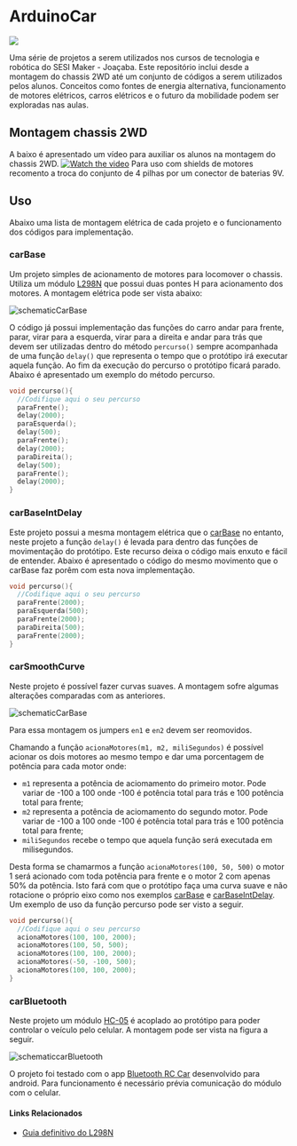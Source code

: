 # ArduinoCar
<div style="display: inline_block">
  <img src="https://img.shields.io/badge/Arduino-Uno-blue">
</div>

Uma série de projetos a serem utilizados nos cursos de tecnologia e robótica do SESI Maker - Joaçaba.
Este repositório inclui desde a montagem do chassis 2WD até um conjunto de códigos a serem utilizados pelos alunos.
Conceitos como fontes de energia alternativa, funcionamento de motores elétricos, carros elétricos e o futuro da mobilidade podem ser exploradas nas aulas.

## Montagem chassis 2WD
A baixo é apresentado um vídeo para auxiliar os alunos na montagem do chassis 2WD.
[![Watch the video](https://img.youtube.com/vi/o29VYftnl4Y/maxresdefault.jpg)](https://www.youtube.com/watch?v=o29VYftnl4Y)
Para uso com shields de motores recomento a troca do conjunto de 4 pilhas por um conector de baterias 9V.

## Uso
Abaixo uma lista de montagem elétrica de cada projeto e o funcionamento dos códigos para implementação.

### carBase <a id="carBase" />
Um projeto simples de acionamento de motores para locomover o chassis. Utiliza um módulo [L298N](http://www.handsontec.com/dataspecs/L298N%20Motor%20Driver.pdf) que possui duas pontes H para acionamento dos motores. A montagem elétrica pode ser vista abaixo:

![schematicCarBase](carBase/carBase.svg)

O código já possui implementação das funções do carro andar para frente, parar, virar para a esquerda, virar para a direita e andar para trás que devem ser utilizadas dentro do método ```percurso()``` sempre acompanhada de uma função ```delay()``` que representa o tempo que o protótipo irá executar aquela função. Ao fim da execução do percurso o protótipo ficará parado.
Abaixo é apresentado um exemplo do método percurso.

``` C++
void percurso(){
  //Codifique aqui o seu percurso
  paraFrente();
  delay(2000);
  paraEsquerda();
  delay(500);
  paraFrente();
  delay(2000);
  paraDireita();
  delay(500);
  paraFrente();
  delay(2000);
}
```

### carBaseIntDelay <a id="carBaseIntDelay" />
Este projeto possui a mesma montagem elétrica que o [carBase](#carBase) no entanto, neste projeto a função ```delay()``` é levada para dentro das funções de movimentação do protótipo. Este recurso deixa o código mais enxuto e fácil de entender.
Abaixo é apresentado o código do mesmo movimento que o carBase faz porêm com esta nova implementação.

``` C++
void percurso(){
  //Codifique aqui o seu percurso
  paraFrente(2000);
  paraEsquerda(500);
  paraFrente(2000);
  paraDireita(500);
  paraFrente(2000);
}
```

### carSmoothCurve <a id="carSmoothCurve" />

Neste projeto é possível fazer curvas suaves. A montagem sofre algumas alterações comparadas com as anteriores.

![schematicCarBase](carSmoothCurve/carSmoothCurve.svg)

Para essa montagem os jumpers ```en1``` e ```en2``` devem ser reomovidos.

Chamando a função ```acionaMotores(m1, m2, miliSegundos)``` é possível acionar os dois motores ao mesmo tempo e dar uma porcentagem de potência para cada motor onde:
- ```m1``` representa a potência de aciomamento do primeiro motor. Pode variar de -100 a 100 onde -100 é potência total para trás e 100 potência total para frente;
- ```m2``` representa a potência de aciomamento do segundo motor. Pode variar de -100 a 100 onde -100 é potência total para trás e 100 potência total para frente;
- ```miliSegundos``` recebe o tempo que aquela função será executada em milisegundos.

Desta forma se chamarmos a função ```acionaMotores(100, 50, 500)``` o motor 1 será acionado com toda potência para frente e o motor 2 com apenas 50% da potência. Isto fará com que o protótipo faça uma curva suave e não rotacione o próprio eixo como nos exemplos [carBase](#carBase) e [carBaseIntDelay](#carBaseIntDelay).
Um exemplo de uso da função percurso pode ser visto a seguir.

``` C++
void percurso(){
  //Codifique aqui o seu percurso
  acionaMotores(100, 100, 2000);
  acionaMotores(100, 50, 500);
  acionaMotores(100, 100, 2000);
  acionaMotores(-50, -100, 500);
  acionaMotores(100, 100, 2000);
}
```

### carBluetooth <a id="carBluetooth" />

Neste projeto um módulo [HC-05](https://components101.com/sites/default/files/component_datasheet/HC-05%20Datasheet.pdf) é acoplado ao protótipo para poder controlar o veículo pelo celular. A montagem pode ser vista na figura a seguir.

![schematiccarBluetooth](carBluetooth/carBluetooth.svg)

O projeto foi testado com o app [Bluetooth RC Car](https://play.google.com/store/apps/details?id=braulio.calle.bluetoothRCcontroller) desenvolvido para android.
Para funcionamento é necessário prévia comunicação do módulo com o celular.

#### Links Relacionados
- [Guia definitivo do L298N](https://blog.eletrogate.com/guia-definitivo-de-uso-da-ponte-h-l298n/)